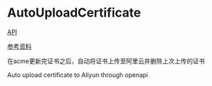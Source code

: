 # AutoUploadCertificate

[API](https://next.api.aliyun.com/api/cas/2020-04-07/UploadUserCertificate)

[参考资料](https://zhoukekestar.github.io/notes/2021/08/10/letsencrypt-oss.html)

在acme更新完证书之后，自动将证书上传至阿里云并删除上次上传的证书

Auto upload certificate to Aliyun through openapi
